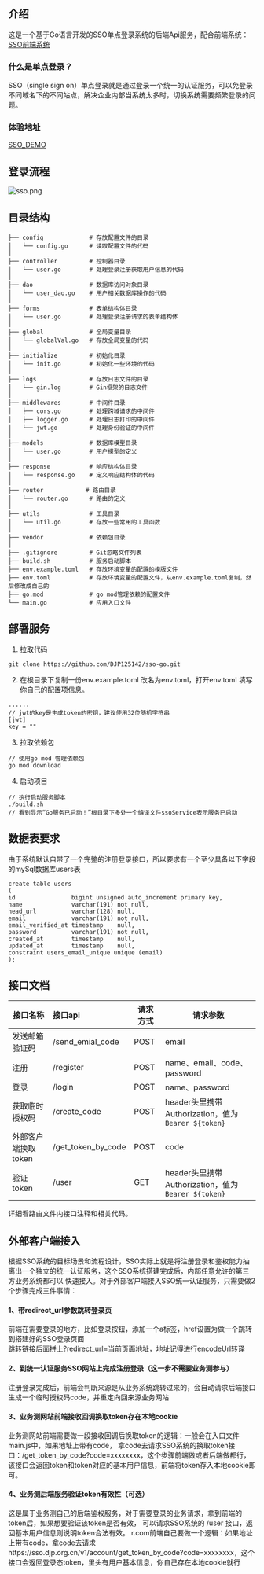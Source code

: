 ## 介绍
这是一个基于Go语言开发的SSO单点登录系统的后端Api服务，配合前端系统：[SSO前端系统](https://github.com/DJP125142/account-vue "SSO前端系统")

### 什么是单点登录？
SSO（single sign on）单点登录就是通过登录一个统一的认证服务，可以免登录不同域名下的不同站点，解决企业内部当系统太多时，切换系统需要频繁登录的问题。   

### 体验地址
[SSO_DEMO](https://account.djp.org.cn/ "出自大鸡排工作室")

## 登录流程
![sso.png](sso.png)

## 目录结构
```
├── config             # 存放配置文件的目录
│   └── config.go      # 读取配置文件的代码
│
├── controller         # 控制器目录
│   └── user.go        # 处理登录注册获取用户信息的代码
│
├── dao                # 数据库访问对象目录
│   └── user_dao.go    # 用户相关数据库操作的代码
│
├── forms              # 表单结构体目录
│   └── user.go        # 处理登录注册请求的表单结构体
│
├── global             # 全局变量目录
│   └── globalVal.go   # 存放全局变量的代码
│
├── initialize         # 初始化目录
│   └── init.go        # 初始化一些环境的代码
│
├── logs               # 存放日志文件的目录
│   └── gin.log        # Gin框架的日志文件
│
├── middlewares        # 中间件目录
│   ├── cors.go        # 处理跨域请求的中间件
│   ├── logger.go      # 处理日志打印的中间件
│   └── jwt.go         # 处理身份验证的中间件
│
├── models             # 数据库模型目录
│   └── user.go        # 用户模型的定义
│
├── response           # 响应结构体目录
│   └── response.go    # 定义响应结构体的代码
│
├── router            # 路由目录
│   └── router.go      # 路由的定义
│
├── utils              # 工具目录
│   └── util.go        # 存放一些常用的工具函数
│
├── vendor             # 依赖包目录
│
├── .gitignore         # Git忽略文件列表
├── build.sh           # 服务启动脚本
├── env.example.toml   # 存放环境变量的配置的模版文件
├── env.toml           # 存放环境变量的配置文件，从env.example.toml复制，然后修改成自己的
├── go.mod             # go mod管理依赖的配置文件
└── main.go            # 应用入口文件
```
## 部署服务
1. 拉取代码
```
git clone https://github.com/DJP125142/sso-go.git
```
2. 在根目录下复制一份env.example.toml 改名为env.toml，打开env.toml 填写你自己的配置项信息。  
```
......
// jwt的key是生成token的密钥，建议使用32位随机字符串
[jwt]
key = ""
```
3. 拉取依赖包
```
// 使用go mod 管理依赖包
go mod download
```
4. 启动项目
```
// 执行启动服务脚本
./build.sh
// 看到显示“Go服务已启动！”根目录下多处一个编译文件ssoService表示服务已启动
```

## 数据表要求
由于系统默认自带了一个完整的注册登录接口，所以要求有一个至少具备以下字段的mySql数据库users表
```
create table users
(
id                bigint unsigned auto_increment primary key,
name              varchar(191) not null,
head_url          varchar(128) null,
email             varchar(191) not null,
email_verified_at timestamp    null,
password          varchar(191) not null,
created_at        timestamp    null,
updated_at        timestamp    null,
constraint users_email_unique unique (email)
);
```

## 接口文档
| 接口名称          | 接口api | 请求方式  | 请求参数          |
|---------------| :---------- |-------|---------------|
|发送邮箱验证码	|/send_emial_code| 	POST	 |email|
|注册	|/register	| POST	 |name、email、code、password|
|登录	|/login	| POST	 |name、password|
|获取临时授权码	|/create_code	| POST	 |header头里携带Authorization，值为`Bearer ${token}`|
|外部客户端换取token	|/get_token_by_code	| POST	 |code|
|验证token	|/user	| GET	  |header头里携带Authorization，值为`Bearer ${token}`|  

详细看路由文件内接口注释和相关代码。  

## 外部客户端接入
根据SSO系统的目标场景和流程设计，SSO实际上就是将注册登录和鉴权能力抽离出一个独立的统一认证服务，这个SSO系统搭建完成后，内部任意允许的第三方业务系统都可以
快速接入。对于外部客户端接入SSO统一认证服务，只需要做2个步骤完成三件事情：

#### 1、带redirect_url参数跳转登录页 
前端在需要登录的地方，比如登录按钮，添加一个a标签，href设置为做一个跳转到搭建好的SSO登录页面  
跳转链接后面拼上?redirect_url=当前页面地址，地址记得进行encodeUrl转译

#### 2、到统一认证服务SSO网站上完成注册登录（这一步不需要业务测参与）
注册登录完成后，前端会判断来源是从业务系统跳转过来的，会自动请求后端接口生成一个临时授权码code，并重定向回来源业务网站  

#### 3、业务测网站前端接收回调换取token存在本地cookie
业务测网站前端需要做一段接收回调后换取token的逻辑：一般会在入口文件main.js中，如果地址上带有code，
拿code去请求SSO系统的换取token接口：/get_token_by_code?code=xxxxxxxx，这个步骤前端做或者后端做都行，
该接口会返回token和token对应的基本用户信息，前端将token存入本地cookie即可。

#### 4、业务测后端服务验证token有效性（可选）
这是属于业务测自己的后端鉴权服务，对于需要登录的业务请求，拿到前端的token后，如果想要验证该token是否有效，
可以请求SSO系统的 /user 接口，返回基本用户信息则说明token合法有效。
r.com前端自己要做一个逻辑：如果地址上带有code，拿code去请求https://sso.djp.org.cn/v1/account/get_token_by_code?code=xxxxxxxx，这个接口会返回登录态token，里头有用户基本信息，你自己存在本地cookie就行